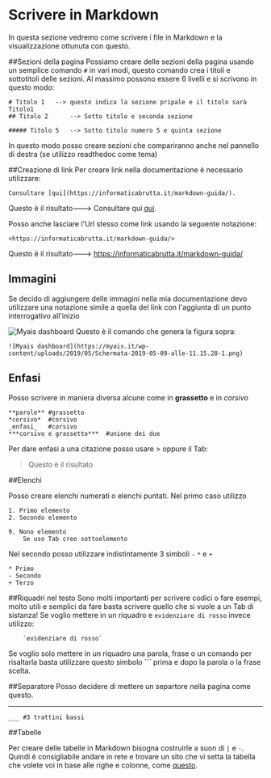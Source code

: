 # Scrivere in Markdown

In questa sezione vedremo come scrivere i file in Markdown e la visualizzazione ottunuta con questo.

##Sezioni della pagina
Possiamo creare delle sezioni della pagina usando un semplice comando `#` in vari modi, questo comando crea i titoli e sottotitoli delle sezioni. Al massimo possono essere 6 livelli e si scrivono in questo modo:

	# Titolo 1 	 --> questo indica la sezione pripale e il titolo sarà Titolo1
	## Titolo 2      --> Sotto titolo e seconda sezione

	##### Titolo 5   --> Sotto titolo numero 5 e quinta sezione

In questo modo posso creare sezioni che compariranno anche  nel pannello di destra (se utilizzo readthedoc come tema)

##Creazione di link
Per creare link nella documentazione è necessario utilizzare:

	Consultare [qui](https://informaticabrutta.it/markdown-guida/).

Questo è il risultato---> Consultare qui [qui](https://informaticabrutta.it/markdown-guida/).

Posso anche lasciare l'Url stesso come link usando la seguente notazione:

	<https://informaticabrutta.it/markdown-guida/>

Questo è il risultato---> <https://informaticabrutta.it/markdown-guida/>

## Immagini

Se decido di aggiungere delle immagini nella mia documentazione devo utilizzare una notazione simile a quella del link con l'aggiunta di un punto interrogativo all'inizio

![Myais dashboard](https://myais.it/wp-content/uploads/2019/05/Schermata-2019-05-09-alle-11.15.28-1.png)
Questo è il comando che genera la figura sopra:

	![Myais dashboard](https://myais.it/wp-content/uploads/2019/05/Schermata-2019-05-09-alle-11.15.28-1.png)
	
## Enfasi
Posso scrivere in maniera diversa alcune come in **grassetto** e in *corsivo*
	
	**parole** #grassetto
	*corsivo*  #corsivo
	_enfasi_   #corsivo
	***corsivo e grassetto***  #unione dei due
Per dare enfasi a una citazione posso usare > oppure il Tab:
>Questo è il risultato

##Elenchi

Posso creare elenchi numerati o elenchi puntati. Nel primo caso utilizzo

	1. Primo elemento
	2. Secondo elemento

	9. Nono elemento
		Se uso Tab creo sottoelemento

Nel secondo posso utilizzare indistintamente 3 simboli `-` `*` e `+`

	* Primo
	- Secondo
	+ Terzo

##Riquadri nel testo
Sono molti importanti per scrivere codici o fare esempi, molto utili e semplici da fare basta scrivere quello che si vuole a un Tab di sistanza!
Se voglio mettere in un riquadro e `evidenziare di rosso` invece utilizzo:
```
	`evidenziare di rosso`
```

Se voglio solo mettere in un riquadro una parola, frase o un comando per risaltarla basta utilizzare questo simbolo \`\`\` prima e dopo la parola o la frase scelta.

##Separatore
Posso decidere di mettere un separtore nella pagina come questo.
___

	___ #3 trattini bassi

##Tabelle

Per creare delle tabelle in Markdown bisogna costruirle a suon di `|` e `-`. Quindi è consigliabile andare in rete e trovare un sito che vi setta la tabella che volete voi in base alle righe e colonne, come [questo](https://www.tablesgenerator.com/markdown_tables).
	 
